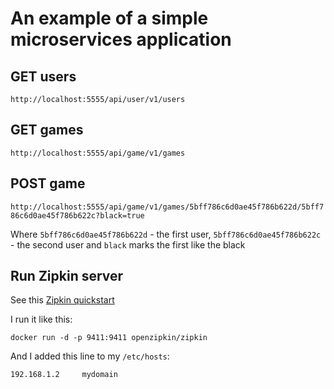# An example of a simple microservices application

## GET users

`http://localhost:5555/api/user/v1/users`

## GET games

`http://localhost:5555/api/game/v1/games`

## POST game

`http://localhost:5555/api/game/v1/games/5bff786c6d0ae45f786b622d/5bff786c6d0ae45f786b622c?black=true`

Where `5bff786c6d0ae45f786b622d` - the first user, `5bff786c6d0ae45f786b622c` - the second user 
and `black` marks the first like the black

## Run Zipkin server

See this [Zipkin quickstart](https://github.com/openzipkin/zipkin#quick-start)

I run it like this:

```
docker run -d -p 9411:9411 openzipkin/zipkin
```
 
And I added this line to my `/etc/hosts`:

```
192.168.1.2     mydomain
```
